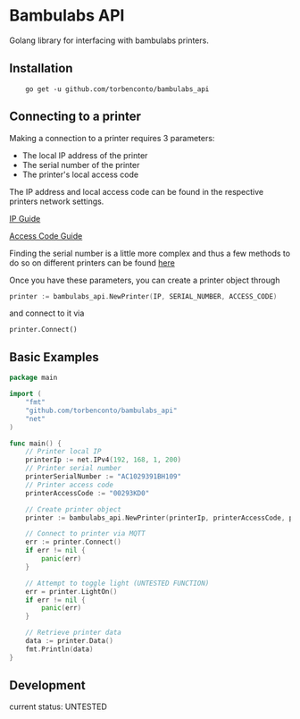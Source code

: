 # Bambulabs API

Golang library for interfacing with bambulabs printers.

## Installation
```
    go get -u github.com/torbenconto/bambulabs_api
```

## Connecting to a printer
Making a connection to a printer requires 3 parameters:
- The local IP address of the printer
- The serial number of the printer
- The printer's local access code

The IP address and local access code can be found in the respective printers network settings.

[IP Guide](https://intercom.help/octoeverywhere/en/articles/9034934-find-your-bambu-lab-printer-ip-address)

[Access Code Guide](https://intercom.help/octoeverywhere/en/articles/9028357-find-your-bambu-lab-printer-access-code)


Finding the serial number is a little more complex and thus a few methods to do so on different printers can be found [here](https://wiki.bambulab.com/en/general/find-sn)

Once you have these parameters, you can create a printer object through 
```go
printer := bambulabs_api.NewPrinter(IP, SERIAL_NUMBER, ACCESS_CODE)
```
and connect to it via
```
printer.Connect()
```

## Basic Examples

```go
package main

import (
	"fmt"
	"github.com/torbenconto/bambulabs_api"
	"net"
)

func main() {
	// Printer local IP 
	printerIp := net.IPv4(192, 168, 1, 200)
	// Printer serial number
	printerSerialNumber := "AC1029391BH109"
	// Printer access code
	printerAccessCode := "00293KD0"

	// Create printer object
	printer := bambulabs_api.NewPrinter(printerIp, printerAccessCode, printerSerialNumber)

	// Connect to printer via MQTT
	err := printer.Connect()
	if err != nil {
		panic(err)
    }

	// Attempt to toggle light (UNTESTED FUNCTION)
	err = printer.LightOn()
	if err != nil {
		panic(err)
	}

	// Retrieve printer data
	data := printer.Data()
	fmt.Println(data)
}

```

## Development
current status: UNTESTED

